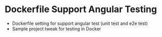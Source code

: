 # Dockerfile Support Angular Testing

- Dockerfile setting for support angular test (unit test and e2e test)
- Sample project tweak for testing in Docker